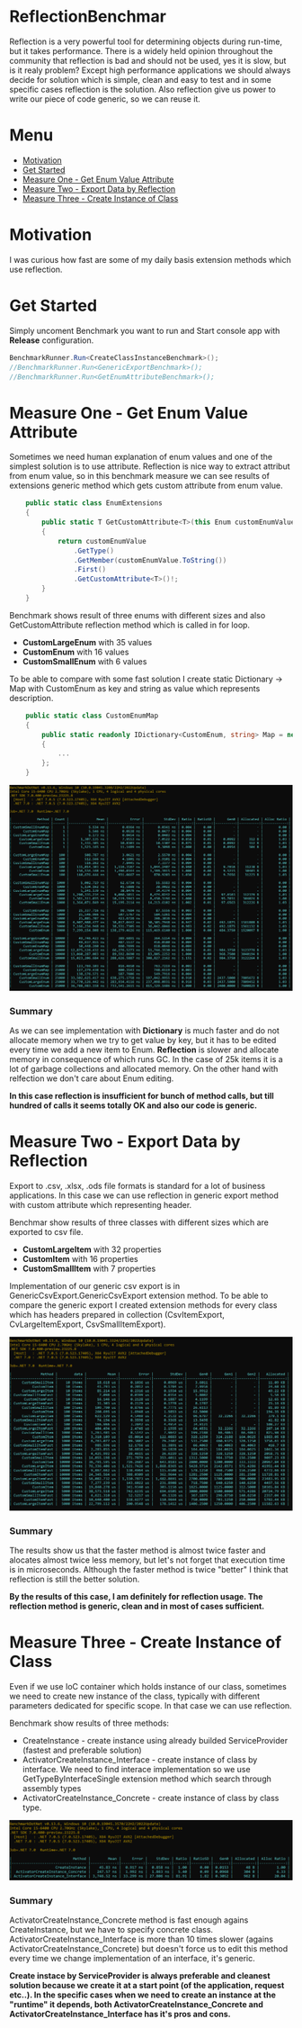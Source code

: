 # ReflectionBenchmar
Reflection is a very powerful tool for determining objects during run-time, but it takes performance. There is a widely held opinion throughout the community that reflection is bad and should not be used, yes it is slow, but is it realy problem? Except high performance applications we should always decide for solution which is simple, clean and easy to test and in some specific cases reflection is the solution. Also reflection give us power to write our piece of code generic, so we can reuse it.

# Menu

* [Motivation](#motivation)
* [Get Started](#get-started)
* [Measure One - Get Enum Value Attribute](#measure-one---get-Enum-value-attribute)
* [Measure Two - Export Data by Reflection](#measure-two---export-data-by-reflection)
* [Measure Three - Create Instance of Class](#measure-three---create-instance-of-class)

# Motivation

I was curious how fast are some of my daily basis extension methods which use reflection.

# Get Started
Simply uncoment Benchmark you want to run and Start console app with **Release** configuration.

```C#
BenchmarkRunner.Run<CreateClassInstanceBenchmark>();
//BenchmarkRunner.Run<GenericExportBenchmark>();
//BenchmarkRunner.Run<GetEnumAttributeBenchmark>();
```

# Measure One - Get Enum Value Attribute
Sometimes we need human explanation of enum values and one of the simplest solution is to use attribute. Reflection is nice way to extract attribut from enum value, so in this benchmark measure we can see results of extensions generic method which gets custom attribute from enum value.

```C#
    public static class EnumExtensions
    {
        public static T GetCustomAttribute<T>(this Enum customEnumValue) where T : Attribute
        {
            return customEnumValue
                .GetType()
                .GetMember(customEnumValue.ToString())
                .First()
                .GetCustomAttribute<T>()!;
        }
    }
```

Benchmark shows result of three enums with different sizes and also GetCustomAttribute reflection method which is called in for loop.
* **CustomLargeEnum** with 35 values 
* **CustomEnum** with 16 values
* **CustomSmallEnum** with 6 values

To be able to compare with some fast solution I create static Dictionary -> Map with CustomEnum as key and string as value which represents description.

```C#
    public static class CustomEnumMap
    {
        public static readonly IDictionary<CustomEnum, string> Map = new Dictionary<CustomEnum, string>()
        {
			...
        };
    }
```

![Measure One - Get Enum Attribute](./doc/img/getEnumAttribute.png)

### Summary
As we can see implementation with **Dictionary** is much faster and do not allocate memory when we try to get value by key, but it has to be edited every time we add a new item to Enum.
**Reflection** is slower and allocate memory in consequence of which runs GC. In the case of 25k items it is a lot of garbage collections and allocated memory. On the other hand with relfection we don't care about Enum editing.

**In this case reflection is insufficient for bunch of method calls, but till hundred of calls it seems totally OK and also our code is generic.**


# Measure Two - Export Data by Reflection
Export to .csv, .xlsx, .ods file formats is standard for a lot of business applications. In this case we can use reflection in generic export method with custom attribute which representing header.

Benchmar show results of three classes with different sizes which are exported to csv file.
* **CustomLargeItem** with 32 properties 
* **CustomItem** with 16 properties
* **CustomSmallItem** with 7 properties

Implementation of our generic csv export is in GenericCsvExport.GenericCsvExport extension method. To be able to compare the generic export I created extension methods for every class which has headers prepared in collection (CsvItemExport, CvLargeItemExport, CsvSmallItemExport).

![Measure Two - Export Data by Reflection](./doc/img/genericCSVExport.png)

### Summary
The results show us that the faster method is almost twice faster and alocates almost twice less memory, but let's not forget that execution time is in microseconds. Although the faster method is twice "better" I think that reflection is still the better solution.

**By the results of this case, I am definitely for reflection usage. The reflection method is generic, clean and in most of cases sufficient.**

# Measure Three - Create Instance of Class
Even if we use IoC container which holds instance of our class, sometimes we need to create new instance of the class, typically with different parameters dedicated for specific scope. In that case we can use reflection.

Benchmark show results of three methods:
* CreateInstance - create instance using already builded ServiceProvider (fastest and preferable solution)
* ActivatorCreateInstance_Interface - create instance of class by interface. We need to find interace implementation so we use GetTypeByInterfaceSingle extension method which search through assembly types
* ActivatorCreateInstance_Concrete - create instance of class by class type.


![Measure Three - Create Instance of Class](./doc/img/createInstance.png)

### Summary
ActivatorCreateInstance_Concrete method is fast enough agains CreateInstance, but we have to specify concrete class. ActivatorCreateInstance_Interface is more than 10 times slower (agains ActivatorCreateInstance_Concrete) but doesn't force us to edit this method every time we change implementation of an interface, it's generic.

**Create instace by ServiceProvider is always preferable and cleanest solution because we create it at a start point (of the application, request etc..). In the specific cases when we need to create an instance at the "runtime" it depends, both  ActivatorCreateInstance_Concrete and ActivatorCreateInstance_Interface has it's pros and cons.**
